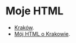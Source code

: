 # Moje HTML

* [Kraków](https://github.com/KOTEKDUZY/WBzylzaliczenie/blob/master/Krakow/README.adoc).
* [Mój HTML o Krakowie](https://kotekduzy.github.io/WBzylzaliczenie/).


